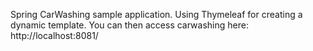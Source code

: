 Spring CarWashing sample application.
 Using Thymeleaf for creating a dynamic template.
 You can then access carwashing here: http://localhost:8081/ 